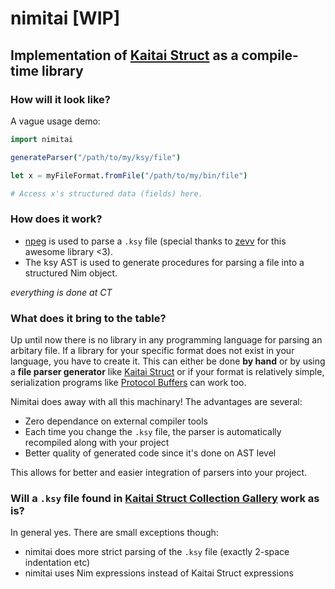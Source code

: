 # nimitai [WIP]
## Implementation of [Kaitai Struct](https://kaitai.io/) as a compile-time library

### How will it look like?
A vague usage demo:
```nim
import nimitai

generateParser("/path/to/my/ksy/file")

let x = myFileFormat.fromFile("/path/to/my/bin/file")

# Access x's structured data (fields) here.
```
### How does it work?
- [npeg](https://github.com/zevv/npeg) is used to parse a `.ksy` file (special thanks to [zevv](https://github.com/zevv) for this awesome library <3).
- The ksy AST is used to generate procedures for parsing a file into a structured Nim object.

*everything is done at CT*

### What does it bring to the table?
Up until now there is no library in any programming language for parsing an arbitary file. If a library for your specific format does not exist in your language, you have to create it. This can either be done **by hand** or by using a **file parser generator** like [Kaitai Struct](https://kaitai.io/) or if your format is relatively simple, serialization programs like [Protocol Buffers](https://developers.google.com/protocol-buffers) can work too.

Nimitai does away with all this machinary! The advantages are several:
- Zero dependance on external compiler tools
- Each time you change the `.ksy` file, the parser is automatically recompiled along with your project
- Better quality of generated code since it's done on AST level

This allows for better and easier integration of parsers into your project.

### Will a `.ksy` file found in [Kaitai Struct Collection Gallery](https://formats.kaitai.io/) work as is?
In general yes. There are small exceptions though:
- nimitai does more strict parsing of the `.ksy` file (exactly 2-space indentation etc)
- nimitai uses Nim expressions instead of Kaitai Struct expressions
